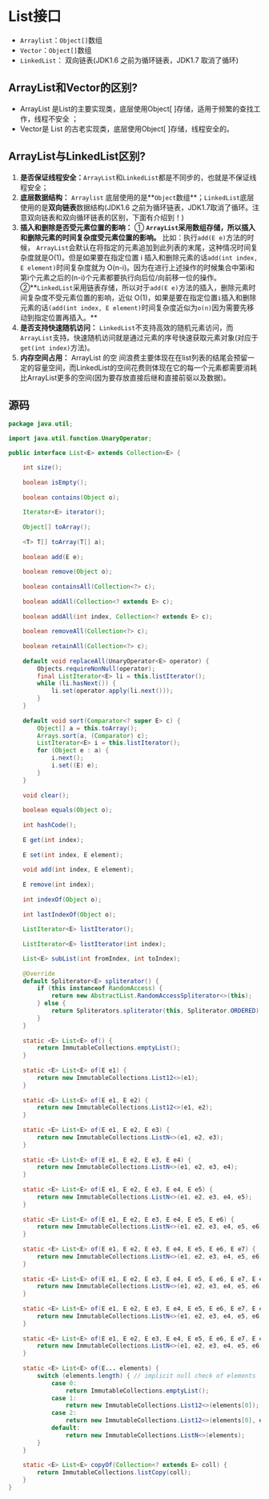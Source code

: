 # List接口

* `Arraylist`：`Object[]`数组
* `Vector`：`Object[]`数组
* `LinkedList`： 双向链表\(JDK1.6 之前为循环链表，JDK1.7 取消了循环\)

## ArrayList和Vector的区别?

* ArrayList 是List的主要实现类，底层使用Object\[ \]存储，适用于频繁的查找工作，线程不安全 ；
* Vector是 List 的古老实现类，底层使用Object\[ \]存储，线程安全的。

## ArrayList与LinkedList区别?

1. **是否保证线程安全：**`ArrayList`和`LinkedList`都是不同步的，也就是不保证线程安全；
2. **底层数据结构：** `Arraylist` 底层使用的是**`Object`数组**；`LinkedList`底层使用的是**双向链表**数据结构\(JDK1.6 之前为循环链表，JDK1.7取消了循环。注意双向链表和双向循环链表的区别，下面有介绍到！\)
3. **插入和删除是否受元素位置的影响：** ① **`ArrayList`采用数组存储，所以插入和删除元素的时间复杂度受元素位置的影响。** 比如：执行`add(E e)`方法的时候， `ArrayList`会默认在将指定的元素追加到此列表的末尾，这种情况时间复杂度就是O\(1\)。但是如果要在指定位置 i 插入和删除元素的话`add(int index, E element)`时间复杂度就为 O\(n-i\)。因为在进行上述操作的时候集合中第i和第i个元素之后的\(n-i\)个元素都要执行向后位/向前移一位的操作。 ②**`LinkedList`采用链表存储，所以对于`add(E e)`方法的插入，删除元素时间复杂度不受元素位置的影响，近似 O\(1\)，如果是要在指定位置`i`插入和删除元素的话`(add(int index, E element)`时间复杂度近似为`o(n)`因为需要先移动到指定位置再插入。**
4. **是否支持快速随机访问：** `LinkedList`不支持高效的随机元素访问，而`ArrayList`支持。快速随机访问就是通过元素的序号快速获取元素对象\(对应于`get(int index)`方法\)。
5. **内存空间占用：** ArrayList 的空 间浪费主要体现在在list列表的结尾会预留一定的容量空间，而LinkedList的空间花费则体现在它的每一个元素都需要消耗比ArrayList更多的空间\(因为要存放直接后继和直接前驱以及数据\)。

## 源码

```java
package java.util;

import java.util.function.UnaryOperator;

public interface List<E> extends Collection<E> {

    int size();
    
    boolean isEmpty();
    
    boolean contains(Object o);
    
    Iterator<E> iterator();
    
    Object[] toArray();
    
    <T> T[] toArray(T[] a);
    
    boolean add(E e);
    
    boolean remove(Object o);
    
    boolean containsAll(Collection<?> c);
    
    boolean addAll(Collection<? extends E> c);
    
    boolean addAll(int index, Collection<? extends E> c);
    
    boolean removeAll(Collection<?> c);
    
    boolean retainAll(Collection<?> c);
    
    default void replaceAll(UnaryOperator<E> operator) {
        Objects.requireNonNull(operator);
        final ListIterator<E> li = this.listIterator();
        while (li.hasNext()) {
            li.set(operator.apply(li.next()));
        }
    }
    
    default void sort(Comparator<? super E> c) {
        Object[] a = this.toArray();
        Arrays.sort(a, (Comparator) c);
        ListIterator<E> i = this.listIterator();
        for (Object e : a) {
            i.next();
            i.set((E) e);
        }
    }
    
    void clear();
    
    boolean equals(Object o);
    
    int hashCode();
    
    E get(int index);
    
    E set(int index, E element);
    
    void add(int index, E element);
    
    E remove(int index);
    
    int indexOf(Object o);
    
    int lastIndexOf(Object o);
    
    ListIterator<E> listIterator();
    
    ListIterator<E> listIterator(int index);

    List<E> subList(int fromIndex, int toIndex);
    
    @Override
    default Spliterator<E> spliterator() {
        if (this instanceof RandomAccess) {
            return new AbstractList.RandomAccessSpliterator<>(this);
        } else {
            return Spliterators.spliterator(this, Spliterator.ORDERED);
        }
    }
    
    static <E> List<E> of() {
        return ImmutableCollections.emptyList();
    }
    
    static <E> List<E> of(E e1) {
        return new ImmutableCollections.List12<>(e1);
    }
    
    static <E> List<E> of(E e1, E e2) {
        return new ImmutableCollections.List12<>(e1, e2);
    }
    
    static <E> List<E> of(E e1, E e2, E e3) {
        return new ImmutableCollections.ListN<>(e1, e2, e3);
    }
    
    static <E> List<E> of(E e1, E e2, E e3, E e4) {
        return new ImmutableCollections.ListN<>(e1, e2, e3, e4);
    }
    
    static <E> List<E> of(E e1, E e2, E e3, E e4, E e5) {
        return new ImmutableCollections.ListN<>(e1, e2, e3, e4, e5);
    }
    
    static <E> List<E> of(E e1, E e2, E e3, E e4, E e5, E e6) {
        return new ImmutableCollections.ListN<>(e1, e2, e3, e4, e5, e6);
    }
    
    static <E> List<E> of(E e1, E e2, E e3, E e4, E e5, E e6, E e7) {
        return new ImmutableCollections.ListN<>(e1, e2, e3, e4, e5, e6, e7);
    }
    
    static <E> List<E> of(E e1, E e2, E e3, E e4, E e5, E e6, E e7, E e8) {
        return new ImmutableCollections.ListN<>(e1, e2, e3, e4, e5, e6, e7, e8);
    }
    
    static <E> List<E> of(E e1, E e2, E e3, E e4, E e5, E e6, E e7, E e8, E e9) {
        return new ImmutableCollections.ListN<>(e1, e2, e3, e4, e5, e6, e7, e8, e9);
    }
    
    static <E> List<E> of(E e1, E e2, E e3, E e4, E e5, E e6, E e7, E e8, E e9, E e10) {
        return new ImmutableCollections.ListN<>(e1, e2, e3, e4, e5, e6, e7, e8, e9, e10);
    }
    
    static <E> List<E> of(E... elements) {
        switch (elements.length) { // implicit null check of elements
            case 0:
                return ImmutableCollections.emptyList();
            case 1:
                return new ImmutableCollections.List12<>(elements[0]);
            case 2:
                return new ImmutableCollections.List12<>(elements[0], elements[1]);
            default:
                return new ImmutableCollections.ListN<>(elements);
        }
    }
    
    static <E> List<E> copyOf(Collection<? extends E> coll) {
        return ImmutableCollections.listCopy(coll);
    }
}
```



